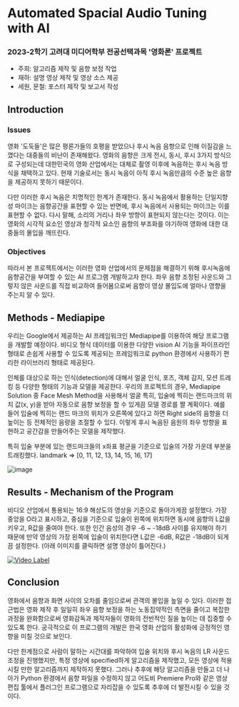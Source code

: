 # Automated Spacial Audio Tuning with AI
### 2023-2학기 고려대 미디어학부 전공선택과목 '영화론' 프로젝트
- 주희: 알고리즘 제작 및 음향 보정 작업
- 재하: 설명 영상 제작 및 영상 소스 제공
- 세원, 문철: 포스터 제작 및 보고서 작성

## Introduction
### Issues
영화 '도둑들'은 많은 평론가들의 호평을 받았으나 후시 녹음 음향으로 인해 이질감을 느꼈다는 대중들의 비난이 존재해왔다. 영화의 음향은 크게 전시, 동시, 후시 3가지 방식으로 구성되는데 대한민국의 영화 산업에서는 대체로 촬영 이후에 녹음하는 후시 녹음 방식을 채택하고 있다. 현재 기술로서는 동시 녹음이 아직 후시 녹음만큼의 수준 높은 음향을 제공하지 못하기 때문이다. 

다만 이러한 후시 녹음은 치명적인 한계가 존재한다. 동시 녹음에서 활용하는 단일지향성 마이크는 음향공간을 표현할 수 있는 반면에, 후시 녹음에서 사용되는 마이크는 이를 표현할 수 없다. 다시 말해, 소리의 거리나 좌우 방향이 표현되지 않는다는 것이다. 이는 영화의 시각적 요소인 영상과 청각적 요소인 음향의 부조화를 야기하여 영화에 대한 대중들의 몰입을 깨뜨린다. 

### Objectives
따라서 본 프로젝트에서는 이러한 영화 산업에서의 문제점을 해결하기 위해 후시녹음에 음향공간을 부여할 수 있는 AI 프로그램 개발하고자 한다. 좌우 음향 조정된 사운드와 그렇지 않은 사운드를 직접 비교하여 들어봄으로써 음향이 영상 몰입도에 얼마나 영향을 주는지 알 수 있다. 

## Methods - Mediapipe
우리는 Google에서 제공하는 AI 프레임워크인 Mediapipe를 이용하여 해당 프로그램을 개발할 예정이다. 비디오 형식 데이터를 이용한 다양한 vision AI 기능을 파이프라인 형태로 손쉽게 사용할 수 있도록 제공되는 프레임워크로 python 환경에서 사용하기 편리한 라이브러리 형태로 제공된다. 

인체를 대상으로 하는 인식(detection)에 대해서 얼굴 인식, 포즈, 객체 감지, 모션 트레킹 등 다양한 형태의 기능과 모델을 제공한다. 우리의 프로젝트의 경우, Mediapipe Solution 중 Face Mesh Method을 사용해서 얼굴 특히, 입술에 찍히는 랜드마크의 위치 값(x, y)을 받아 자동으로 음향 보정을 할 수 있게끔 모델 경로를 짤 계획이다. 예를 들어 입술에 찍히는 랜드 마크의 위치가 오른쪽에 있다고 하면 Right side의 음향을 더 높이는 등 전체적인 음량을 조절할 수 있다. 이렇게 후시 녹음된 음원의 좌우 방향을 표현하고 공간감을 만들어주는 모델을 제작했다.

특히 입술 부분에 있는 랜드마크들의 x좌표 평균을 기준으로 입술의 가장 가운데 부분을 트래킹했다. landmark => [0, 11, 12, 13, 14, 15, 16, 17]

![image](https://github.com/juheechoi01/automated_spacial_audio_tuning/assets/109716683/c95707fb-595b-45e7-ae43-80ce104d53f1)

## Results - Mechanism of the Program
비디오 산업에서 통용되는 16:9 해상도의 영상을 기준으로 돌아가게끔 설정했다. 가장 중앙을 O라고 표시하고, 중심을 기준으로 입술이 왼쪽에 위치하면 동시에 음향의 L값을 키우고, R값을 줄여야 한다. 또한 인간 음성의 경우 -6 ~ -18dB 사이를 유지해야 하기 때문에 만약 영상의 가장 왼쪽에 입술이 위치한다면 L값은 -6dB, R값은 -18dB이 되게끔 설정한다. (아래 이미지를 클릭하면 설명 영상이 틀어진다.)

[![Video Label](http://img.youtube.com/vi/eTaSXu5qTQM/0.jpg)](https://www.youtube.com/watch?v=eTaSXu5qTQM)

## Conclusion
영화에서 음향과 화면 사이의 오차를 줄임으로써 관객의 몰입을 높일 수 있다. 이러한 접근법은 영화 제작 후 일일히 좌우 음향 보정을 하는 노동집약적인 측면을 줄이고 복잡한 과정을 완화함으로써 영화감독과 제작자들이 영화의 전반적인 질을 높이는 데 집중할 수 있도록 한다. 궁극적으로 이 프로그램의 개발은 한국 영화 산업의 활성화에 긍정적인 영향을 미칠 것으로 보인다. 

다만 한계점으로 사람이 말하는 시간대를 파악하여 입술 위치와 후시 녹음의 LR 사운드 조정을 진행했지만, 특정 영상에 specified하게 알고리즘을 제작했고, 모든 영상에 적용시킬 만한 알고리즘까지 제작하지 못했다. 그러나 추후에 해당 알고리즘을 만들고 더 나아가 Python 환경에서 음향 파일을 수정하지 않고 어도비 Premiere Pro와 같은 영상 편집 툴에서 플러그인 프로그램으로 자리잡을 수 있도록 추후에 더 발전시킬 수 있을 것이다. 
